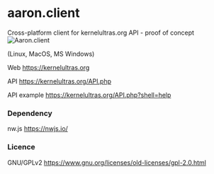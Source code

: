 # aaron.client
Cross-platform client for kernelultras.org API - proof of concept
![Aaron.client](https://github.com/bedna-KU/aaron.client/blob/master/screenshot.jpg)

(Linux, MacOS, MS Windows)

Web https://kernelultras.org

API https://kernelultras.org/API.php

API example https://kernelultras.org/API.php?shell=help

### Dependency
nw.js   https://nwjs.io/

### Licence
GNU/GPLv2   https://www.gnu.org/licenses/old-licenses/gpl-2.0.html
